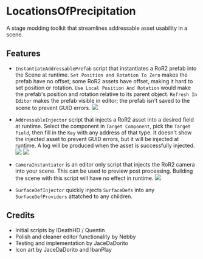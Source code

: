 # LocationsOfPrecipitation
A stage modding toolkit that streamlines addressable asset usability in a scene.
## Features
- ``InstantiateAddressablePrefab`` script that instantiates a RoR2 prefab into the Scene at runtime. ``Set Position and Rotation To Zero`` makes the prefab have no offset; some RoR2 assets have offset, making it hard to set position or rotation. ``Use Local Position And Rotation`` would make the prefab's position and rotation relative to its parent object. ``Refresh In Editor`` makes the prefab visible in editor; the prefab isn't saved to the scene to prevent GUID errors.
![ ](https://i.imgur.com/NHdbdyj.png)
- ``AddressableInjector`` script that injects a RoR2 asset into a desired field at runtime. Select the component in ``Target Component``, pick the ``Target Field``, then fill in the ``Key`` with any address of that type. It doesn't show the injected asset to prevent GUID errors, but it will be injected at runtime. A log will be produced when the asset is successfully injected.
![ ](https://i.imgur.com/8621jVm.png)
![ ](https://i.imgur.com/sGoGYqJ.png)
- ``CameraInstantiator`` is an editor only script that injects the RoR2 camera into your scene. This can be used to preview post processing. Building the scene with this script will have no effect in runtime.
![ ](https://i.imgur.com/4IcbNNF.png)

- ``SurfaceDefInjector`` quickly injects ``SurfaceDefs`` into any ``SurfaceDefProviders`` attatched to any children.
## Credits
- Initial scripts by IDeathHD / Quentin
- Polish and cleaner editor functionality by Nebby
- Testing and implementation by JaceDaDorito
- Icon art by JaceDaDorito and IbanPlay

